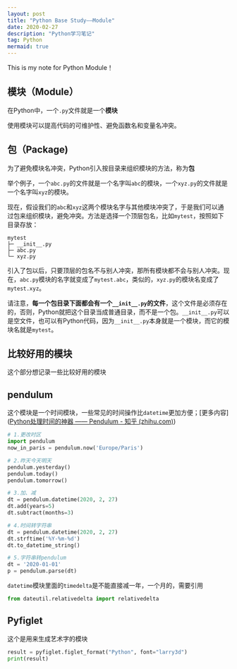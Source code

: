 ```yaml
---
layout: post
title: "Python Base Study——Module"
date: 2020-02-27
description: "Python学习笔记"
tag: Python
mermaid: true
---
```


This is my note for Python Module！

## 模块（Module）

在Python中，一个`.py`文件就是一个**模块**

使用模块可以提高代码的可维护性、避免函数名和变量名冲突。

## 包（Package)

为了避免模块名冲突，Python引入按目录来组织模块的方法，称为**包**

举个例子，一个`abc.py`的文件就是一个名字叫`abc`的模块，一个`xyz.py`的文件就是一个名字叫`xyz`的模块。

现在，假设我们的`abc`和`xyz`这两个模块名字与其他模块冲突了，于是我们可以通过包来组织模块，避免冲突。方法是选择一个顶层包名，比如`mytest`，按照如下目录存放：

```
mytest
├─ __init__.py
├─ abc.py
└─ xyz.py
```

引入了包以后，只要顶层的包名不与别人冲突，那所有模块都不会与别人冲突。现在，`abc.py`模块的名字就变成了`mytest.abc`，类似的，`xyz.py`的模块名变成了`mytest.xyz`。

请注意，**每一个包目录下面都会有一个`__init__.py`的文件**，这个文件是必须存在的，否则，Python就把这个目录当成普通目录，而不是一个包。`__init__.py`可以是空文件，也可以有Python代码，因为`__init__.py`本身就是一个模块，而它的模块名就是`mytest`。

## 比较好用的模块

这个部分想记录一些比较好用的模块

## pendulum

这个模块是一个时间模块，一些常见的时间操作比`datetime`更加方便；[更多内容]([Python处理时间的神器 —— Pendulum - 知乎 (zhihu.com)](https://zhuanlan.zhihu.com/p/420561184))

```python
# 1.更改时区
import pendulum
now_in_paris = pendulum.now('Europe/Paris')

# 2.昨天今天明天
pendulum.yesterday()
pendulum.today()
pendulum.tomorrow()

# 3.加、减
dt = pendulum.datetime(2020, 2, 27)
dt.add(years=5)
dt.subtract(months=3)

# 4.时间转字符串
dt = pendulum.datetime(2020, 2, 27)
dt.strftime('%Y-%m-%d')
dt.to_datetime_string()

# 5.字符串转pendulum
dt = '2020-01-01'
p = pendulum.parse(dt)
```

`datetime`模块里面的`timedelta`是不能直接减一年，一个月的，需要引用

```python
from dateutil.relativedelta import relativedelta
```

## Pyfiglet

这个是用来生成艺术字的模块

```python
result = pyfiglet.figlet_format("Python", font="larry3d")
print(result)
```



